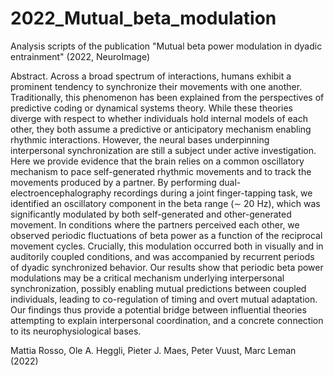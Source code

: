 # 2022_Mutual_beta_modulation
Analysis scripts of the publication "Mutual beta power modulation in dyadic entrainment" (2022, NeuroImage)


Abstract.
Across a broad spectrum of interactions, humans exhibit a prominent tendency to synchronize their movements with one another. Traditionally, this phenomenon has been explained from the perspectives of predictive coding or dynamical systems theory. While these theories diverge with respect to whether individuals hold internal models of each other, they both assume a predictive or anticipatory mechanism enabling rhythmic interactions. However, the neural bases underpinning interpersonal synchronization are still a subject under active investigation. Here we provide evidence that the brain relies on a common oscillatory mechanism to pace self-generated rhythmic movements and to track the movements produced by a partner. By performing dual-electroencephalography recordings during a joint finger-tapping task, we identified an oscillatory component in the beta range (∼ 20 Hz), which was significantly modulated by both self-generated and other-generated movement. In conditions where the partners perceived each other, we observed periodic fluctuations of beta power as a function of the reciprocal movement cycles. Crucially, this modulation occurred both in visually and in auditorily coupled conditions, and was accompanied by recurrent periods of dyadic synchronized behavior. Our results show that periodic beta power modulations may be a critical mechanism underlying interpersonal synchronization, possibly enabling mutual predictions between coupled individuals, leading to co-regulation of timing and overt mutual adaptation. Our findings thus provide a potential bridge between influential theories attempting to explain interpersonal coordination, and a concrete connection to its neurophysiological bases.

Mattia Rosso, Ole A. Heggli, Pieter J. Maes, Peter Vuust, Marc Leman (2022)
